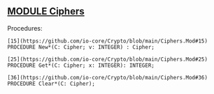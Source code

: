 
## [MODULE Ciphers](https://github.com/io-core/Crypto/blob/main/Ciphers.Mod)

Procedures:

```
[15](https://github.com/io-core/Crypto/blob/main/Ciphers.Mod#15)  PROCEDURE New*(C: Cipher; v: INTEGER) : Cipher;
```
```
[25](https://github.com/io-core/Crypto/blob/main/Ciphers.Mod#25)  PROCEDURE Get*(C: Cipher; x: INTEGER): INTEGER;
```
```
[36](https://github.com/io-core/Crypto/blob/main/Ciphers.Mod#36)  PROCEDURE Clear*(C: Cipher);
```
